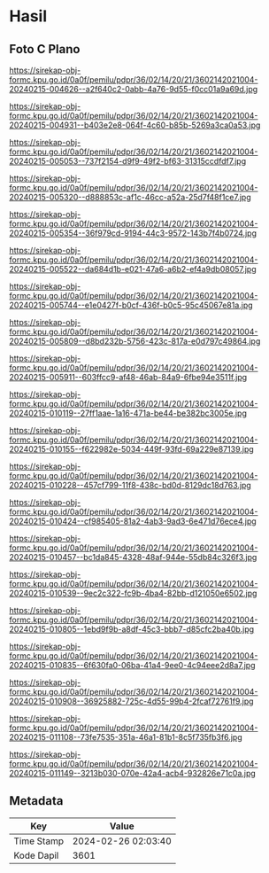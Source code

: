 # Hasil

## Foto C Plano

https://sirekap-obj-formc.kpu.go.id/0a0f/pemilu/pdpr/36/02/14/20/21/3602142021004-20240215-004626--a2f640c2-0abb-4a76-9d55-f0cc01a9a69d.jpg

https://sirekap-obj-formc.kpu.go.id/0a0f/pemilu/pdpr/36/02/14/20/21/3602142021004-20240215-004931--b403e2e8-064f-4c60-b85b-5269a3ca0a53.jpg

https://sirekap-obj-formc.kpu.go.id/0a0f/pemilu/pdpr/36/02/14/20/21/3602142021004-20240215-005053--737f2154-d9f9-49f2-bf63-31315ccdfdf7.jpg

https://sirekap-obj-formc.kpu.go.id/0a0f/pemilu/pdpr/36/02/14/20/21/3602142021004-20240215-005320--d888853c-af1c-46cc-a52a-25d7f48f1ce7.jpg

https://sirekap-obj-formc.kpu.go.id/0a0f/pemilu/pdpr/36/02/14/20/21/3602142021004-20240215-005354--36f979cd-9194-44c3-9572-143b7f4b0724.jpg

https://sirekap-obj-formc.kpu.go.id/0a0f/pemilu/pdpr/36/02/14/20/21/3602142021004-20240215-005522--da684d1b-e021-47a6-a6b2-ef4a9db08057.jpg

https://sirekap-obj-formc.kpu.go.id/0a0f/pemilu/pdpr/36/02/14/20/21/3602142021004-20240215-005744--e1e0427f-b0cf-436f-b0c5-95c45067e81a.jpg

https://sirekap-obj-formc.kpu.go.id/0a0f/pemilu/pdpr/36/02/14/20/21/3602142021004-20240215-005809--d8bd232b-5756-423c-817a-e0d797c49864.jpg

https://sirekap-obj-formc.kpu.go.id/0a0f/pemilu/pdpr/36/02/14/20/21/3602142021004-20240215-005911--603ffcc9-af48-46ab-84a9-6fbe94e3511f.jpg

https://sirekap-obj-formc.kpu.go.id/0a0f/pemilu/pdpr/36/02/14/20/21/3602142021004-20240215-010119--27ff1aae-1a16-471a-be44-be382bc3005e.jpg

https://sirekap-obj-formc.kpu.go.id/0a0f/pemilu/pdpr/36/02/14/20/21/3602142021004-20240215-010155--f622982e-5034-449f-93fd-69a229e87139.jpg

https://sirekap-obj-formc.kpu.go.id/0a0f/pemilu/pdpr/36/02/14/20/21/3602142021004-20240215-010228--457cf799-11f8-438c-bd0d-8129dc18d763.jpg

https://sirekap-obj-formc.kpu.go.id/0a0f/pemilu/pdpr/36/02/14/20/21/3602142021004-20240215-010424--cf985405-81a2-4ab3-9ad3-6e471d76ece4.jpg

https://sirekap-obj-formc.kpu.go.id/0a0f/pemilu/pdpr/36/02/14/20/21/3602142021004-20240215-010457--bc1da845-4328-48af-944e-55db84c326f3.jpg

https://sirekap-obj-formc.kpu.go.id/0a0f/pemilu/pdpr/36/02/14/20/21/3602142021004-20240215-010539--9ec2c322-fc9b-4ba4-82bb-d121050e6502.jpg

https://sirekap-obj-formc.kpu.go.id/0a0f/pemilu/pdpr/36/02/14/20/21/3602142021004-20240215-010805--1ebd9f9b-a8df-45c3-bbb7-d85cfc2ba40b.jpg

https://sirekap-obj-formc.kpu.go.id/0a0f/pemilu/pdpr/36/02/14/20/21/3602142021004-20240215-010835--6f630fa0-06ba-41a4-9ee0-4c94eee2d8a7.jpg

https://sirekap-obj-formc.kpu.go.id/0a0f/pemilu/pdpr/36/02/14/20/21/3602142021004-20240215-010908--36925882-725c-4d55-99b4-2fcaf72761f9.jpg

https://sirekap-obj-formc.kpu.go.id/0a0f/pemilu/pdpr/36/02/14/20/21/3602142021004-20240215-011108--73fe7535-351a-46a1-81b1-8c5f735fb3f6.jpg

https://sirekap-obj-formc.kpu.go.id/0a0f/pemilu/pdpr/36/02/14/20/21/3602142021004-20240215-011149--3213b030-070e-42a4-acb4-932826e71c0a.jpg


## Metadata

| Key        | Value               |
| ---------- | ------------------- |
| Time Stamp | 2024-02-26 02:03:40 |
| Kode Dapil | 3601                |




